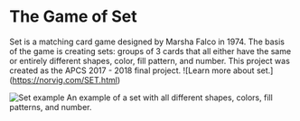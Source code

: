 # The Game of Set

Set is a matching card game designed by Marsha Falco in 1974. The basis of the game is creating sets: groups of 3 cards that all either have the same or entirely different shapes, color, fill pattern, and number. This project was created as the APCS 2017 - 2018 final project. ![Learn more about set.] (https://norvig.com/SET.html)

![Set example](https://i.imgur.com/qKGFaFs.png)
An example of a set with all different shapes, colors, fill patterns, and number.
